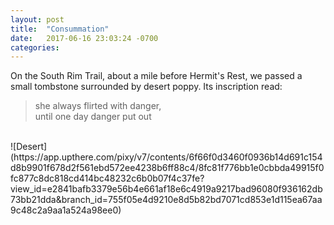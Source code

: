 ```yaml
---
layout: post
title:  "Consummation"
date:   2017-06-16 23:03:24 -0700
categories: 
---
```


On the South Rim Trail, about a mile before Hermit's Rest, we passed a small tombstone surrounded by desert poppy. Its inscription read:

> she always flirted with danger,   
> until one day danger put out

<br />
![Desert](https://app.upthere.com/pixy/v7/contents/6f66f0d3460f0936b14d691c154d8b9901f678d2f561ebd572ee4238b6ff88c4/8fc81f776bb1e0cbbda49915f0fc877c8dc818cd414bc48232c6b0b07f4c37fe?view_id=e2841bafb3379e56b4e661af18e6c4919a9217bad96080f936162db73bb21dda&branch_id=755f05e4d9210e8d5b82bd7071cd853e1d115ea67aa9c48c2a9aa1a524a98ee0)